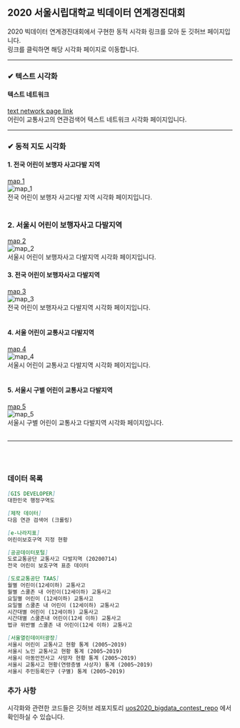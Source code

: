 ## 2020 서울시립대학교 빅데이터 연계경진대회
2020 빅데이터 연계경진대회에서 구현한 동적 시각화 링크를 모아 둔 깃허브 페이지입니다. <br>
링크를 클릭하면 해당 시각화 페이지로 이동합니다.
<br>

---

### ✔ 텍스트 시각화
#### 텍스트 네트워크 
[text network page link](https://angelfox4.github.io/Portfolio/network/)<br>
어린이 교통사고의 연관검색어 텍스트 네트워크 시각화 페이지입니다.

---

### ✔ 동적 지도 시각화
#### 1. 전국 어린이 보행자 사고다발 지역 
[map 1](https://rawcdn.githack.com/yourmean/uos2020_bigdata_contest/00130bec24f53f9b12802f1fa9863c095be8bee8/map_1.html) <br>
![map_1](https://user-images.githubusercontent.com/55529646/100429093-2ebadf00-30d8-11eb-9621-b5ad85f39fa4.png)<br>
전국 어린이 보행자 사고다발 지역 시각화 페이지입니다.
<br><br>

### 2. 서울시 어린이 보행자사고 다발지역
[map 2](https://rawcdn.githack.com/yourmean/uos2020_bigdata_contest/00130bec24f53f9b12802f1fa9863c095be8bee8/map_2.html) <br>
![map_2](https://user-images.githubusercontent.com/55529646/100429090-2ebadf00-30d8-11eb-892c-60fed7e41a4a.png)<br>
서울시 어린이 보행자사고 다발지역 시각화 페이지입니다.

#### 3. 전국 어린이 보행자사고 다발지역 
[map 3](https://rawcdn.githack.com/yourmean/uos2020_bigdata_contest/00130bec24f53f9b12802f1fa9863c095be8bee8/map_3.html) <br>
![map_3](https://user-images.githubusercontent.com/55529646/100429088-2e224880-30d8-11eb-833d-62860e879cb9.png)<br>
전국 어린이 보행자사고 다발지역 시각화 페이지입니다.
<br><br>

#### 4. 서울 어린이 교통사고 다발지역 
[map 4](https://rawcdn.githack.com/yourmean/uos2020_bigdata_contest/00130bec24f53f9b12802f1fa9863c095be8bee8/map_1.html) <br>
![map_4](https://user-images.githubusercontent.com/55529646/100429086-2d89b200-30d8-11eb-8af1-9ce2221f643f.png)<br>
서울시 어린이 교통사고 다발지역 시각화 페이지입니다.
<br><br>

#### 5. 서울시 구별 어린이 교통사고 다발지역 
[map 5](https://rawcdn.githack.com/yourmean/uos2020_bigdata_contest/00130bec24f53f9b12802f1fa9863c095be8bee8/map_5.html) <br>
![map_5](https://user-images.githubusercontent.com/55529646/100429080-2bbfee80-30d8-11eb-84d4-fea9a5532da7.png)<br>
서울시 구별 어린이 교통사고 다발지역 시각화 페이지입니다.
<br><br>

---

<br><br>
### 데이터 목록
```markdown
[GIS DEVELOPER] 
대한민국 행정구역도

[제작 데이터] 
다음 연관 검색어 (크롤링)

[e-나라지표] 
어린이보호구역 지정 현황

[공공데이터포털]
도로교통공단 교통사고 다발지역 (20200714)
전국 어린이 보호구역 표준 데이터

[도로교통공단 TAAS]
월별 어린이(12세이하) 교통사고 
월별 스쿨존 내 어린이(12세이하) 교통사고 
요일별 어린이 (12세이하) 교통사고 
요일별 스쿨존 내 어린이 (12세이하) 교통사고 
시간대별 어린이 (12세이하) 교통사고 
시간대별 스쿨존내 어린이(12세 이하) 교통사고 
법규 위반별 스쿨존 내 어린이(12세 이하) 교통사고

[서울열린데이터광장] 
서울시 어린이 교통사고 현황 통계 (2005~2019)
서울시 노인 교통사고 현황 통계 (2005~2019) 
서울시 아동안전사고 사망자 현황 통계 (2005~2019) 
서울시 교통사고 현황(연령층별 사상자) 통계 (2005~2019) 
서울시 주민등록인구 (구별) 통계 (2005~2019)
```

### 추가 사항
시각화와 관련한 코드들은 깃허브 레포지토리 [uos2020_bigdata_contest_repo](https://github.com/yourmean/uos2020_bigdata_contest) 에서 확인하실 수 있습니다.
